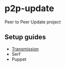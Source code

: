 # p2p-update
Peer to Peer Update project

## Setup guides
* [Transmission](https://github.com/fruit-testbed/p2p-update/blob/master/transmission-items/setup.md "Transmission setup guide")
* Serf
* Puppet
